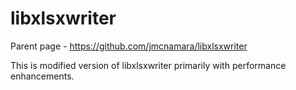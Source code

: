 # libxlsxwriter

Parent page - https://github.com/jmcnamara/libxlsxwriter

This is modified version of libxlsxwriter primarily with performance enhancements.
